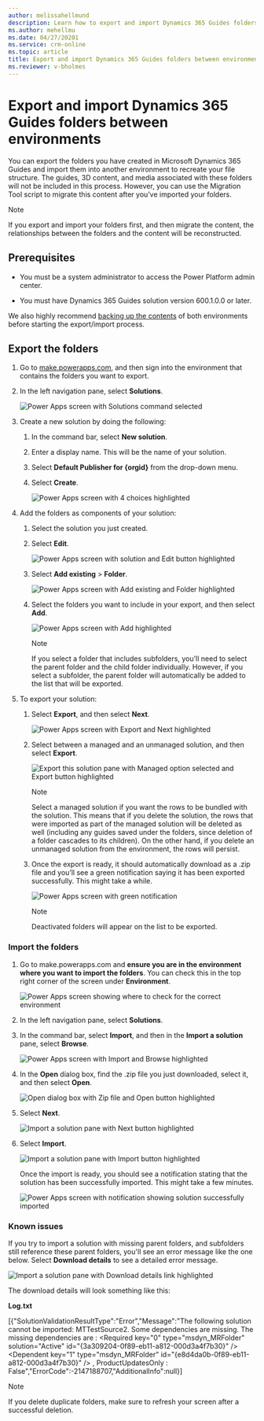 ```yaml
---
author: melissahellmund
description: Learn how to export and import Dynamics 365 Guides folders between environments
ms.author: mehellmu
ms.date: 04/27/20201
ms.service: crm-online
ms.topic: article
title: Export and import Dynamics 365 Guides folders between environments
ms.reviewer: v-bholmes
---
```


# Export and import Dynamics 365 Guides folders between environments

You can export the folders you have created in Microsoft Dynamics 365 Guides and import them into another environment to recreate your file structure. The guides, 3D 
content, and media associated with these folders will not be included in this process. However, you can use the Migration Tool script to migrate this content after 
you’ve imported your folders.  

> [!NOTE]
> If you export and import your folders first, and then migrate the content, the relationships between the folders and the content will be reconstructed.

## Prerequisites 

- You must be a system administrator to access the Power Platform admin center.  

- You must have Dynamics 365 Guides solution version 600.1.0.0 or later.  

We also highly recommend [backing up the contents](https://docs.microsoft.com/power-platform/admin/backup-restore-environments#create-a-manual-backup) of both environments before starting the export/import process. 

## Export the folders

1. Go to [make.powerapps.com](https://www.make.preview.powerapps.com), and then sign into the environment that contains the folders you want to export. 

2. In the left navigation pane, select **Solutions**. 

    ![Power Apps screen with Solutions command selected](media/export-folders-01.PNG "Power Apps screen with Solutions command selected")

3. Create a new solution by doing the following:  

    1. In the command bar, select **New solution**.  

    2. Enter a display name. This will be the name of your solution.  

    3. Select **Default Publisher for {orgid}** from the drop-down menu.  

    4. Select **Create**.  

       ![Power Apps screen with 4 choices highlighted](media/export-folders-02.PNG "Power Apps screen with 4 choices highlighted")

4. Add the folders as components of your solution:  

    1. Select the solution you just created.  

    2. Select **Edit**.  

       ![Power Apps screen with solution and Edit button highlighted](media/export-folders-03.PNG "Power Apps screen with solution and Edit button highlighted")

    3. Select **Add existing** > **Folder**.  

       ![Power Apps screen with Add existing and Folder highlighted](media/export-folders-04.PNG "Power Apps screen with Add existing and Folder highlighted")

    4. Select the folders you want to include in your export, and then select **Add**.  

       ![Power Apps screen with Add highlighted](media/export-folders-05.PNG "Power Apps screen with Add highlighted")
 
       > [!NOTE]
       > If you select a folder that includes subfolders, you'll need to select the parent folder and the child folder individually. However, if you select a subfolder, the parent folder will automatically be added to the list that will be exported. 

5. To export your solution:  

    1. Select **Export**, and then select **Next**. 

       ![Power Apps screen with Export and Next highlighted](media/export-folders-06.PNG "Power Apps screen with Export and Next highlighted")

    2. Select between a managed and an unmanaged solution, and then select **Export**.  

       ![Export this solution pane with Managed option selected and Export button highlighted](media/export-folders-07.PNG "Export this solution pane with Managed option selected and Export button highlighted")
       
       > [!NOTE]
       > Select a managed solution if you want the rows to be bundled with the solution. This means that if you delete the solution, the rows that were imported as part of the managed solution will be deleted as well (including any guides saved under the folders, since deletion of a folder cascades to its children). On the other hand, if you delete an unmanaged solution from the environment, the rows will persist.

    3. Once the export is ready, it should automatically download as a .zip file and you’ll see a green notification saying it has been exported successfully. This might take a while.   

       ![Power Apps screen with green notification](media/export-folders-08.PNG "Power Apps screen with green notification")
      
       > [!NOTE]
       > Deactivated folders will appear on the list to be exported.
      
### Import the folders

1. Go to make.powerapps.com and **ensure you are in the environment where you want to import the folders**. You can check this in the top right corner of the screen under **Environment**.  

    ![Power Apps screen showing where to check for the correct environment](media/export-folders-09.PNG "Power Apps screen showing where to check for the correct environment")

2. In the left navigation pane, select **Solutions**.  

3. In the command bar, select **Import**, and then in the **Import a solution** pane, select **Browse**.  

    ![Power Apps screen with Import and Browse highlighted](media/export-folders-10.PNG "Power Apps screen with Import and Browse highlighted")

4. In the **Open** dialog box, find the .zip file you just downloaded, select it, and then select **Open**.  

    ![Open dialog box with Zip file and Open button highlighted](media/export-folders-11.PNG "Open dialog box with Zip file and Open button highlighted")

5. Select **Next**.  

    ![Import a solution pane with Next button highlighted](media/export-folders-12.PNG "Import a solution pane with Next button highlighted")

6. Select **Import**.  

    ![Import a solution pane with Import button highlighted](media/export-folders-13.PNG "Import a solution pane with Import button highlighted")

    Once the import is ready, you should see a notification stating that the solution has been successfully imported. This might take a few minutes.
 
    ![Power Apps screen with notification showing solution successfully imported](media/export-folders-14.PNG "Power Apps screen with notification showing solution successfully imported")

### Known issues 

If you try to import a solution with missing parent folders, and subfolders still reference these parent folders, you'll see an error message like the one below. Select **Download details**  to see a detailed error message.

![Import a solution pane with Download details link highlighted](media/export-folders-15.PNG "Import a solution pane with Download details link highlighted")
 
The download details will look something like this:

**Log.txt** 

[{"SolutionValidationResultType":"Error","Message":"The following solution cannot be imported: MTTestSource2. Some dependencies are missing. The missing dependencies are : <MissingDependencies><MissingDependency><Required key=\"0\" type=\"msdyn_MRFolder\" solution=\"Active\" id=\"{3a309204-0f89-eb11-a812-000d3a4f7b30}\" /><Dependent key=\"1\" type=\"msdyn_MRFolder\" id=\"{e8d4da0b-0f89-eb11-a812-000d3a4f7b30}\" /></MissingDependency></MissingDependencies> , ProductUpdatesOnly : False","ErrorCode":-2147188707,"AdditionalInfo":null}] 
 
> [!NOTE]
> If you delete duplicate folders, make sure to refresh your screen after a successful deletion.   

      

